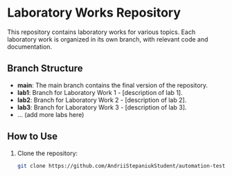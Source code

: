 # Laboratory Works Repository

This repository contains laboratory works for various topics. Each laboratory work is organized in its own branch, with relevant code and documentation.

## Branch Structure

- **main**: The main branch contains the final version of the repository.
- **lab1**: Branch for Laboratory Work 1 - [description of lab 1].
- **lab2**: Branch for Laboratory Work 2 - [description of lab 2].
- **lab3**: Branch for Laboratory Work 3 - [description of lab 3].
- ... (add more labs here)

## How to Use

1. Clone the repository:
   ```bash
   git clone https://github.com/AndriiStepaniukStudent/automation-testing.git
